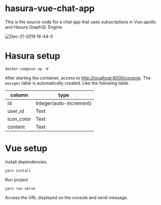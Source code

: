# hasura-vue-chat-app

This is the source code for a chat app that uses subscriptions in Vue-apollo and Hasura GraphQL Engine.

![Dec-21-2019 16-44-3](https://user-images.githubusercontent.com/11070996/71305034-8a351500-2411-11ea-9f0c-4a1661983722.gif)


# Hasura setup

```
docker-compose up -d
```

After starting the container, access to [http://localhost:8000/console](http://localhost:8000/console).
The `messges` table is automatically created. Like the following table.

|column|type|
|---|---|
|id| Integer(auto-increment)|
|user_id | Text |
|icon_color | Text |
|content | Text |

# Vue setup

Install dependencies.

```
yarn install
```

Run project

```
yarn run serve
```

Access the URL displayed on the console and send message.


